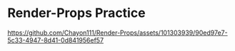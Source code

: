 # Render-Props Practice


https://github.com/Chayon111/Render-Props/assets/101303939/90ed97e7-5c33-4947-8d41-0d841956ef57

